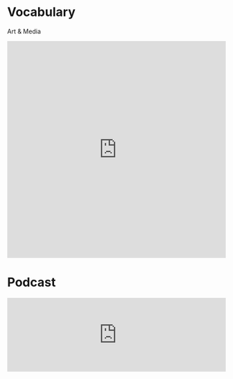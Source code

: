 Vocabulary
=========

Art & Media

<iframe src="https://quizlet.com/501672366/flashcards/embed?i=7u4xy&x=1jj1" height="500" width="100%" style="border:0"></iframe>




Podcast
=======

<iframe src="https://www.listennotes.com/embedded/e/1f46d601cd5f452d949117e26c34df61/" height="170px" width="100%" style="width: 1px; min-width: 100%;" frameborder="0" scrolling="no"></iframe>


<!--stackedit_data:
eyJoaXN0b3J5IjpbLTg1NTI3NjI0NV19
-->